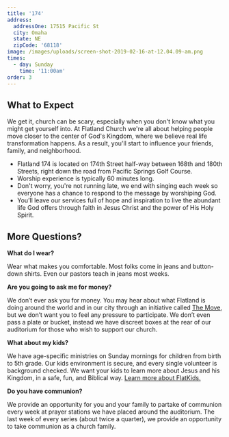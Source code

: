 ```yaml
---
title: '174'
address:
  addressOne: 17515 Pacific St
  city: Omaha
  state: NE
  zipCode: '68118'
image: /images/uploads/screen-shot-2019-02-16-at-12.04.09-am.png
times:
  - day: Sunday
    time: '11:00am'
order: 3
---
```

## What to Expect

We get it, church can be scary, especially when you don't know what you might get yourself into. At Flatland Church we're all about helping people move closer to the center of God's Kingdom, where we believe real life transformation happens. As a result, you'll start to influence your friends, family, and neighborhood.

* Flatland 174 is located on 174th Street half-way between 168th and 180th Streets, right down the road from Pacific Springs Golf Course.
* Worship experience is typically 60 minutes long.
* Don't worry, you're not running late, we end with singing each week so everyone has a chance to respond to the message by worshiping God.
* You’ll leave our services full of hope and inspiration to live the abundant life God offers through faith in Jesus Christ and the power of His Holy Spirit.

## More Questions?

**What do I wear?**

Wear what makes you comfortable. Most folks come in jeans and button-down shirts. Even our pastors teach in jeans most weeks.

**Are you going to ask me for money?**

We don’t ever ask you for money. You may hear about what Flatland is doing around the world and in our city through an initiative called [The Move](/the-move), but we don’t want you to feel any pressure to participate. We don’t even pass a plate or bucket, instead we have discreet boxes at the rear of our auditorium for those who wish to support our church.

**What about my kids?**

We have age-specific ministries on Sunday mornings for children from birth to 5th grade. Our kids environment is secure, and every single volunteer is background checked. We want your kids to learn more about Jesus and his Kingdom, in a safe, fun, and Biblical way. [Learn more about FlatKids.](/kids)

**Do you have communion?**

We provide an opportunity for you and your family to partake of communion every week at prayer stations we have placed around the auditorium. The last week of every series (about twice a quarter), we provide an opportunity to take communion as a church family.

